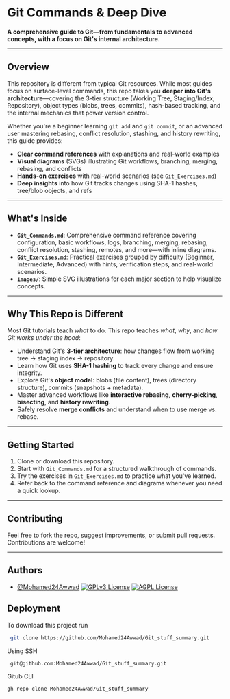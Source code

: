 # Git Commands & Deep Dive

**A comprehensive guide to Git—from fundamentals to advanced concepts, with a focus on Git's internal architecture.**

---

## Overview

This repository is different from typical Git resources. While most guides focus on surface-level commands, this repo takes you **deeper into Git's architecture**—covering the 3-tier structure (Working Tree, Staging/Index, Repository), object types (blobs, trees, commits), hash-based tracking, and the internal mechanics that power version control.

Whether you're a beginner learning `git add` and `git commit`, or an advanced user mastering rebasing, conflict resolution, stashing, and history rewriting, this guide provides:

- **Clear command references** with explanations and real-world examples
- **Visual diagrams** (SVGs) illustrating Git workflows, branching, merging, rebasing, and conflicts
- **Hands-on exercises** with real-world scenarios (see `Git_Exercises.md`)
- **Deep insights** into how Git tracks changes using SHA-1 hashes, tree/blob objects, and refs

---

## What's Inside

- **`Git_Commands.md`**: Comprehensive command reference covering configuration, basic workflows, logs, branching, merging, rebasing, conflict resolution, stashing, remotes, and more—with inline diagrams.
- **`Git_Exercises.md`**: Practical exercises grouped by difficulty (Beginner, Intermediate, Advanced) with hints, verification steps, and real-world scenarios.
- **`images/`**: Simple SVG illustrations for each major section to help visualize concepts.

---

## Why This Repo is Different

Most Git tutorials teach *what* to do. This repo teaches *what*, *why*, and *how Git works under the hood*:

- Understand Git's **3-tier architecture**: how changes flow from working tree → staging index → repository.
- Learn how Git uses **SHA-1 hashing** to track every change and ensure integrity.
- Explore Git's **object model**: blobs (file content), trees (directory structure), commits (snapshots + metadata).
- Master advanced workflows like **interactive rebasing**, **cherry-picking**, **bisecting**, and **history rewriting**.
- Safely resolve **merge conflicts** and understand when to use merge vs. rebase.

---

## Getting Started

1. Clone or download this repository.
2. Start with `Git_Commands.md` for a structured walkthrough of commands.
3. Try the exercises in `Git_Exercises.md` to practice what you've learned.
4. Refer back to the command reference and diagrams whenever you need a quick lookup.

---

## Contributing

Feel free to fork the repo, suggest improvements, or submit pull requests. Contributions are welcome!

---

## Authors

- [@Mohamed24Awwad](https://github.com/Mohamed24Awwad)
[![GPLv3 License](https://img.shields.io/badge/License-GPL%20v3-yellow.svg)](https://opensource.org/licenses/)
[![AGPL License](https://img.shields.io/badge/license-AGPL-blue.svg)](http://www.gnu.org/licenses/agpl-3.0)



## Deployment

To download this project run

```bash
 git clone https://github.com/Mohamed24Awwad/Git_stuff_summary.git
```

Using SSH

```bash
 git@github.com:Mohamed24Awwad/Git_stuff_summary.git
```

Gitub CLI

```bash
gh repo clone Mohamed24Awwad/Git_stuff_summary
```

